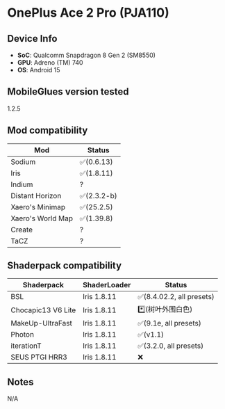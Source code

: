 <!-- markdownlint-disable MD033 -->

# OnePlus Ace 2 Pro (PJA110)

## Device Info

- **SoC**: Qualcomm Snapdragon 8 Gen 2 (SM8550)
- **GPU**: Adreno (TM) 740
- **OS**: Android 15

## MobileGlues version tested

1.2.5

## Mod compatibility

| **Mod**           | **Status**         |
| ----------------- | ------------------ |
| Sodium            | ✅(0.6.13)         |
| Iris              | ✅(1.8.11)          |
| Indium            | ?       |
| Distant Horizon   | ✅(2.3.2-b)        |
| Xaero's Minimap   | ✅(25.2.5)         |
| Xaero's World Map | ✅(1.39.8)         |
| Create            | ? |
| TaCZ              | ?     |

## Shaderpack compatibility

| **Shaderpack**     | **ShaderLoader** | **Status**             |
| ------------------ | ---------------- | ---------------------- |
| BSL                | Iris 1.8.11       | ✅(8.4.02.2, all presets)   |
| Chocapic13 V6 Lite | Iris 1.8.11       | \*️⃣(树叶外围白色)                    |
| MakeUp-UltraFast   | Iris 1.8.11       | ✅(9.1e, all presets)  |
| Photon             | Iris 1.8.11       | ✅(v1.1)               |
| iterationT         | Iris 1.8.11       | ✅(3.2.0, all presets) |
| SEUS PTGI HRR3     | Iris 1.8.11       | ❌         |

## Notes

N/A
